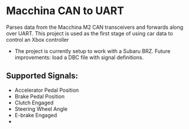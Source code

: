 # Macchina CAN to UART

Parses data from the Macchina M2 CAN transceivers and forwards along over UART.
This project is used as the first stage of using car data to control an Xbox controller

* The project is currently setup to work with a Subaru BRZ. Future improvements: load a DBC file with signal definitions.

## Supported Signals:

* Accelerator Pedal Position
* Brake Pedal Position
* Clutch Engaged
* Steering Wheel Angle
* E-brake Engaged
* 